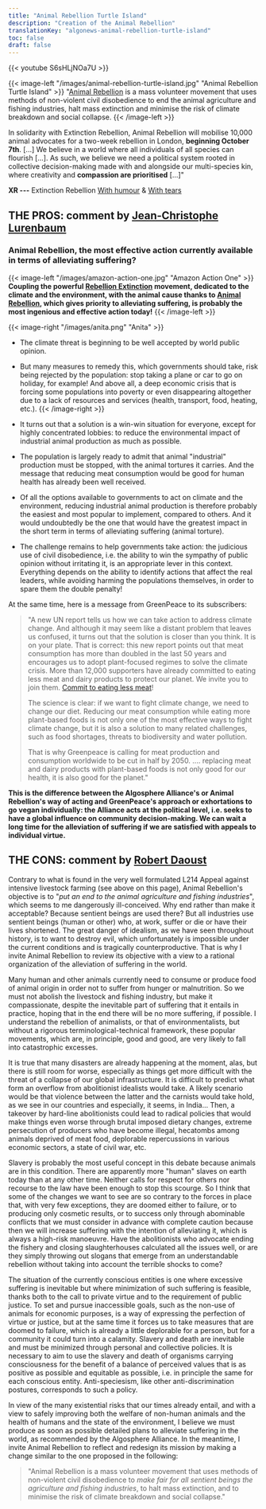 ```yaml
---
title: "Animal Rebellion Turtle Island"
description: "Creation of the Animal Rebellion"
translationKey: "algonews-animal-rebellion-turtle-island"
toc: false
draft: false
---
```


{{< youtube S6sHLjNOa7U >}}

{{< image-left "/images/animal-rebellion-turtle-island.jpg" "Animal Rebellion Turtle Island" >}}
 "[Animal Rebellion](https://animalrebellioncanada.org/) is a mass volunteer movement that uses methods of non-violent civil disobedience to end the animal agriculture and fishing industries, halt mass extinction and minimise the risk of climate breakdown and social collapse.
{{< /image-left >}}

In solidarity with Extinction Rebellion, Animal Rebellion will mobilise 10,000 animal advocates for a two-week rebellion in London, **beginning October 7th**. [...] We believe in a world where all individuals of all species can flourish [...]. As such, we believe we need a political system rooted in collective decision-making made with and alongside our multi-species kin, where creativity and **compassion are prioritised** [...]"



**XR ---** Extinction Rebellion [With humour](http://izap4u.com/izap4u-les-restes-du-monde/zap-235-jonathan-pie-the-extinction-rebellion/) & [With tears](https://www.facebook.com/M.Mondialisation/videos/828546787545481/)

## THE PROS: comment by [Jean-Christophe Lurenbaum](http://www.jcl.algosphere.org/)
### Animal Rebellion, the most effective action currently available in terms of alleviating suffering?

{{< image-left "/images/amazon-action-one.jpg" "Amazon Action One" >}}
 **Coupling the powerful [Rebellion Extinction](https://fr.wikipedia.org/wiki/Extinction_Rebellion) movement, dedicated to the climate and the environment, with the animal cause thanks to [Animal Rebellion](http://www.animalrebellion.org/), which gives priority to alleviating suffering, is probably the most ingenious and effective action today!**
{{< /image-left >}}

{{< image-right "/images/anita.png" "Anita" >}}
  - The climate threat is beginning to be well accepted by world public opinion.
  - But many measures to remedy this, which governments should take, risk being rejected by the population: stop taking a plane or car to go on holiday, for example! And above all, a deep economic crisis that is forcing some populations into poverty or even disappearing altogether due to a lack of resources and services (health, transport, food, heating, etc.).
{{< /image-right >}}

- It turns out that a solution is a win-win situation for everyone, except for highly concentrated lobbies: to reduce the environmental impact of industrial animal production as much as possible.
- The population is largely ready to admit that animal "industrial" production must be stopped, with the animal tortures it carries. And the message that reducing meat consumption would be good for human health has already been well received.
- Of all the options available to governments to act on climate and the environment, reducing industrial animal production is therefore probably the easiest and most popular to implement, compared to others. And it would undoubtedly be the one that would have the greatest impact in the short term in terms of alleviating suffering (animal torture).
- The challenge remains to help governments take action: the judicious use of civil disobedience, i.e. the ability to win the sympathy of public opinion without irritating it, is an appropriate lever in this context. Everything depends on the ability to identify actions that affect the real leaders, while avoiding harming the populations themselves, in order to spare them the double penalty!

At the same time, here is a message from GreenPeace to its subscribers:
> "A new UN report tells us how we can take action to address climate change. And although it may seem like a distant problem that leaves us confused, it turns out that the solution is closer than you think. It is on your plate. That is correct: this new report points out that meat consumption has more than doubled in the last 50 years and encourages us to adopt plant-focused regimes to solve the climate crisis. More than 12,000 supporters have already committed to eating less meat and dairy products to protect our planet. We invite you to join them. [Commit to eating less meat](https://act.greenpeace.org/page/25713/-/1)!
>
> The science is clear: if we want to fight climate change, we need to change our diet. Reducing our meat consumption while eating more plant-based foods is not only one of the most effective ways to fight climate change, but it is also a solution to many related challenges, such as food shortages, threats to biodiversity and water pollution.
>
> That is why Greenpeace is calling for meat production and consumption worldwide to be cut in half by 2050. .... replacing meat and dairy products with plant-based foods is not only good for our health, it is also good for the planet."

**This is the difference between the Algosphere Alliance's or Animal Rebellion's way of acting and GreenPeace's approach or exhortations to go vegan individually: the Alliance acts at the political level, i.e. seeks to have a global influence on community decision-making. We can wait a long time for the alleviation of suffering if we are satisfied with appeals to individual virtue.**

## THE CONS: comment by [Robert Daoust](https://www.robert.algosphere.org/)
Contrary to what is found in the very well formulated L214 Appeal against intensive livestock farming (see above on this page), Animal Rebellion's objective is to "*put an end to the animal agriculture and fishing industries*", which seems to me dangerously ill-conceived. Why end rather than make it acceptable? Because sentient beings are used there? But all industries use sentient beings (human or other) who, at work, suffer or die or have their lives shortened. The great danger of idealism, as we have seen throughout history, is to want to destroy evil, which unfortunately is impossible under the current conditions and is tragically counterproductive. That is why I invite Animal Rebellion to review its objective with a view to a rational organization of the alleviation of suffering in the world.

Many human and other animals currently need to consume or produce food of animal origin in order not to suffer from hunger or malnutrition. So we must not abolish the livestock and fishing industry, but make it compassionate, despite the inevitable part of suffering that it entails in practice, hoping that in the end there will be no more suffering, if possible. I understand the rebellion of animalists, or that of environmentalists, but without a rigorous terminological-technical framework, these popular movements, which are, in principle, good and good, are very likely to fall into catastrophic excesses.

It is true that many disasters are already happening at the moment, alas, but there is still room for worse, especially as things get more difficult with the threat of a collapse of our global infrastructure. It is difficult to predict what form an overflow from abolitionist idealists would take. A likely scenario would be that violence between the latter and the carnists would take hold, as we see in our countries and especially, it seems, in India... Then, a takeover by hard-line abolitionists could lead to radical policies that would make things even worse through brutal imposed dietary changes, extreme persecution of producers who have become illegal, hecatombs among animals deprived of meat food, deplorable repercussions in various economic sectors, a state of civil war, etc.

Slavery is probably the most useful concept in this debate because animals are in this condition. There are apparently more "human" slaves on earth today than at any other time. Neither calls for respect for others nor recourse to the law have been enough to stop this scourge. So I think that some of the changes we want to see are so contrary to the forces in place that, with very few exceptions, they are doomed either to failure, or to producing only cosmetic results, or to success only through abominable conflicts that we must consider in advance with complete caution because then we will increase suffering with the intention of alleviating it, which is always a high-risk manoeuvre. Have the abolitionists who advocate ending the fishery and closing slaughterhouses calculated all the issues well, or are they simply throwing out slogans that emerge from an understandable rebellion without taking into account the terrible shocks to come?

The situation of the currently conscious entities is one where excessive suffering is inevitable but where minimization of such suffering is feasible, thanks both to the call to private virtue and to the requirement of public justice. To set and pursue inaccessible goals, such as the non-use of animals for economic purposes, is a way of expressing the perfection of virtue or justice, but at the same time it forces us to take measures that are doomed to failure, which is already a little deplorable for a person, but for a community it could turn into a calamity. Slavery and death are inevitable and must be minimized through personal and collective policies. It is necessary to aim to use the slavery and death of organisms carrying consciousness for the benefit of a balance of perceived values that is as positive as possible and equitable as possible, i.e. in principle the same for each conscious entity. Anti-speciesism, like other anti-discrimination postures, corresponds to such a policy.

In view of the many existential risks that our times already entail, and with a view to safely improving both the welfare of non-human animals and the health of humans and the state of the environment, I believe we must produce as soon as possible detailed plans to alleviate suffering in the world, as recommended by the Algosphere Alliance. In the meantime, I invite Animal Rebellion to reflect and redesign its mission by making a change similar to the one proposed in the following:

> "Animal Rebellion is a mass volunteer movement that uses methods of non-violent civil disobedience to *make fair for all sentient beings the agriculture and fishing industries*, to halt mass extinction, and to minimise the risk of climate breakdown and social collapse."
